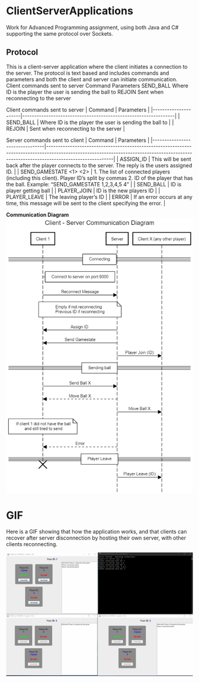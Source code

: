 # ClientServerApplications
Work for Advanced Programming assignment, using both Java and C# supporting the same protocol over Sockets.

## Protocol
This is a client-server application where the client initiates a connection to the server. 
The protocol is text based and includes commands and parameters and both the client and server can initiate communication.
Client commands sent to server
Command	Parameters
SEND_BALL <ID>	Where ID is the player the user is sending the ball to
REJOIN <ID>	Sent when reconnecting to the server

Client commands sent to server
|    Command           |    Parameters                                                  |
|----------------------|----------------------------------------------------------------|
|    SEND_BALL <ID>    |    Where ID is the   player the user is sending the ball to    |
|    REJOIN <ID>       |    Sent when   reconnecting to the server                      |

Server commands sent to client
|    Command                     |    Parameters                                                                                                                                                                          |
|--------------------------------|----------------------------------------------------------------------------------------------------------------------------------------------------------------------------------------|
|    ASSIGN_ID <ID>              |    This will be sent   back after the player connects to the server. The reply is the users assigned   ID.                                                                             |
|    SEND_GAMESTATE   <1> <2>    |    1. The list of   connected players (including this client). Player ID’s split by commas   2. ID of the player   that has the ball.       Example:   “SEND_GAMESTATE 1,2,3,4,5 4”    |
|    SEND_BALL <ID>              |    ID is player getting   ball                                                                                                                                                         |
|    PLAYER_JOIN   <ID>          |    ID is the new   players ID                                                                                                                                                          |
|    PLAYER_LEAVE   <ID>         |    The leaving player’s   ID                                                                                                                                                           |
|    ERROR   <Message>           |    If an error occurs   at any time, this message will be sent to the client specifying the error.                                                                                     |


**Communication Diagram**
![communication diagram](img/communication-diagram.png)

# GIF
Here is a GIF showing that how the application works, and that clients can recover after server disconnection by hosting their own server, with other clients reconnecting.

![gif](img/client-server.gif)
